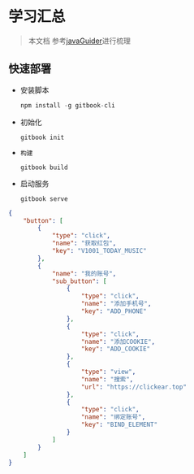 # 学习汇总

> 本文档 参考[javaGuider](https://github.com/Snailclimb/JavaGuide#java)进行梳理

## 快速部署

+ 安装脚本

    ```js
    npm install -g gitbook-cli	
    ```

+ 初始化

    ```
    gitbook init
    ```

+ `构建`

	```
	gitbook build
	```

+ 启动服务

  ```
  gitbook serve
  ```

  



```json
{
    "button": [
        {
            "type": "click", 
            "name": "获取红包", 
            "key": "V1001_TODAY_MUSIC"
        }, 
        {
            "name": "我的账号", 
            "sub_button": [
                {
                    "type": "click", 
                    "name": "添加手机号", 
                    "key": "ADD_PHONE"
                }, 
                {
                    "type": "click", 
                    "name": "添加COOKIE", 
                    "key": "ADD_COOKIE"
                }, 
                {
                    "type": "view", 
                    "name": "搜索", 
                    "url": "https://clickear.top"
                }, 
                {
                    "type": "click", 
                    "name": "绑定账号", 
                    "key": "BIND_ELEMENT"
                }
            ]
        }
    ]
}
```

